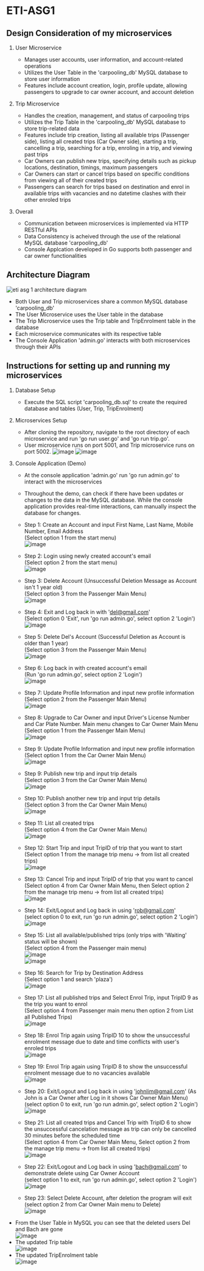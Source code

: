 # ETI-ASG1

## Design Consideration of my microservices
1. User Microservice
   - Manages user accounts, user information, and account-related operations
   - Utilizes the User Table in the 'carpooling_db' MySQL database to store user information
   - Features include account creation, login, profile update, allowing passengers to upgrade to car owner account, and account deletion

2. Trip Microservice
   - Handles the creation, management, and status of carpooling trips
   - Utilizes the Trip Table in the 'carpooling_db' MySQL database to store trip-related data
   - Features include trip creation, listing all available trips (Passenger side), listing all created trips (Car Owner side), starting a trip, cancelling a trip, searching for a trip, enroling in a trip, and viewing past trips
   - Car Owners can publish new trips, specifying details such as pickup locations, destination, timings, maximum passengers
   - Car Owners can start or cancel trips based on specific conditions from viewing all of their created trips
   - Passengers can search for trips based on destination and enrol in available trips with vacancies and no datetime clashes with their other enroled trips
     
3.  Overall
    - Communication between microservices is implemented via HTTP RESTful APIs
    - Data Consistency is acheived through the use of the relational MySQL database 'carpooling_db'
    - Console Applcation developed in Go supports both passenger and car owner functionalities

## Architecture Diagram
![eti asg 1 architecture diagram](https://github.com/ng-zi-yi/ETI-ASG1/assets/93900155/b7fa8f73-00fc-4ab8-86fd-89ddc9d2e435)
   - Both User and Trip microservices share a common MySQL database 'carpooling_db'
   - The User Microservice uses the User table in the database
   - The Trip Microservice uses the Trip table and TripEnrolment table in the database
   - Each microservice communicates with its respective table
   - The Console Application 'admin.go' interacts with both microservices through their APIs

## Instructions for setting up and running my microservices
1. Database Setup
   - Execute the SQL script 'carpooling_db.sql' to create the required database and tables (User, Trip, TripEnrolment)


2. Microservices Setup
   - After cloning the repository, navigate to the root directory of each microservice and run 'go run user.go' and 'go run trip.go'.
   - User microservice runs on port 5001, and Trip microservice runs on port 5002.
![image](https://github.com/ng-zi-yi/ETI-ASG1/assets/93900155/7b598199-9572-49a8-90a1-379ec2ef2f45)
![image](https://github.com/ng-zi-yi/ETI-ASG1/assets/93900155/58d43d8d-b165-4bf2-b1d7-6a478c7c0f83)

3. Console Application (Demo)
   - At the console application 'admin.go' run 'go run admin.go' to interact with the microservices
   - Throughout the demo, can check if there have been updates or changes to the data in the MySQL database. While the console application provides real-time interactions, can manually inspect the database for changes.
   - Step 1: Create an Account and input First Name, Last Name, Mobile Number, Email Address<br>
             (Select option 1 from the start menu)<br>
![image](https://github.com/ng-zi-yi/ETI-ASG1/assets/93900155/9558b9d6-a0a9-4c2b-8e9a-cf2a7ca4b3b3)
     
   - Step 2: Login using newly created account's email<br>
             (Select option 2 from the start menu)<br>
![image](https://github.com/ng-zi-yi/ETI-ASG1/assets/93900155/115624e2-9ad3-426a-863e-b70b42391b60)
     
   - Step 3: Delete Account (Unsuccessful Deletion Message as Account isn't 1 year old)<br>
             (Select option 3 from the Passenger Main Menu)<br>
![image](https://github.com/ng-zi-yi/ETI-ASG1/assets/93900155/ebc92025-7544-406c-96ae-1baa6020270f)
     
   - Step 4: Exit and Log back in with 'del@gmail.com'<br>
             (Select option 0 'Exit', run 'go run admin.go', select option 2 'Login')<br>
![image](https://github.com/ng-zi-yi/ETI-ASG1/assets/93900155/f1e3ce9e-66eb-492f-bf26-b998ec915d44)
      
   - Step 5: Delete Del's Account (Successful Deletion as Account is older than 1 year)<br>
             (Select option 3 from the Passenger Main Menu)<br>
![image](https://github.com/ng-zi-yi/ETI-ASG1/assets/93900155/3790b377-7456-4cf0-b734-88f2d93caedc)
  
   - Step 6: Log back in with created account's email<br>
             (Run 'go run admin.go', select option 2 'Login')<br>
![image](https://github.com/ng-zi-yi/ETI-ASG1/assets/93900155/1b392340-4046-4d39-90c8-ddda9d144bea)
     
   - Step 7: Update Profile Information and input new profile information<br>
             (Select option 2 from the Passenger Main Menu)<br>
![image](https://github.com/ng-zi-yi/ETI-ASG1/assets/93900155/6e6e3214-7565-40c9-9dae-ae3262ec37c7)
     
   - Step 8: Upgrade to Car Owner and input Driver's License Number and Car Plate Number. Main menu changes to Car Owner Main Menu<br>
             (Select option 1 from the Passenger Main Menu)<br>
![image](https://github.com/ng-zi-yi/ETI-ASG1/assets/93900155/78a3d154-e359-46eb-b183-bd93f5cc6e7f)
     
   - Step 9: Update Profile Information and input new profile information<br>
             (Select option 1 from the Car Owner Main Menu)<br>
![image](https://github.com/ng-zi-yi/ETI-ASG1/assets/93900155/06a08a53-62ff-4bb0-b0ef-3149ca0016d4)
     
   - Step 9: Publish new trip and input trip details<br>
             (Select option 3 from the Car Owner Main Menu)<br>
![image](https://github.com/ng-zi-yi/ETI-ASG1/assets/93900155/3410fab7-d0c6-4420-be9a-53f856f35431)
     
   - Step 10: Publish another new trip and input trip details<br>
             (Select option 3 from the Car Owner Main Menu)<br>
![image](https://github.com/ng-zi-yi/ETI-ASG1/assets/93900155/63176064-e580-4b94-82ee-e19fc46025b7)

   - Step 11: List all created trips<br>
             (Select option 4 from the Car Owner Main Menu)<br>
![image](https://github.com/ng-zi-yi/ETI-ASG1/assets/93900155/07e740c8-75ab-4542-aa25-dff4bd263dde)
     
   - Step 12: Start Trip and input TripID of trip that you want to start<br>
             (Select option 1 from the manage trip menu -> from list all created trips)<br>
![image](https://github.com/ng-zi-yi/ETI-ASG1/assets/93900155/a01afb4c-6dd9-4b61-b69d-bd909acac409)
     
   - Step 13: Cancel Trip and input TripID of trip that you want to cancel<br>
             (Select option 4 from Car Owner Main Menu, then Select option 2 from the manage trip menu -> from list all created trips)<br>
![image](https://github.com/ng-zi-yi/ETI-ASG1/assets/93900155/e24da407-3cc2-43bb-bc07-891d44e52136)
     
   - Step 14: Exit/Logout and Log back in using 'rob@gmail.com'<br>
             (select option 0 to exit, run 'go run admin.go', select option 2 'Login')<br>
![image](https://github.com/ng-zi-yi/ETI-ASG1/assets/93900155/9ce67981-a0d3-4790-a1a7-69972079576f)
     
   - Step 15: List all available/published trips (only trips with 'Waiting' status will be shown)<br>
             (Select option 4 from the Passenger main menu)<br>
![image](https://github.com/ng-zi-yi/ETI-ASG1/assets/93900155/9357cdfa-ecb0-4d49-9dea-d9bbad0177b7) <br>
![image](https://github.com/ng-zi-yi/ETI-ASG1/assets/93900155/845f6c7f-d384-498c-b8ca-f780850666e8)
    
   - Step 16: Search for Trip by Destination Address<br>
             (Select option 1 and search 'plaza')<br>
 ![image](https://github.com/ng-zi-yi/ETI-ASG1/assets/93900155/079b6fef-4a89-4a90-8c3b-345d5bc36995)
    
   - Step 17: List all published trips and Select Enrol Trip, input TripID 9 as the trip you want to enrol<br>
             (Select option 4 from Passenger main menu then option 2 from List all Published Trips)<br>
![image](https://github.com/ng-zi-yi/ETI-ASG1/assets/93900155/2bf09dce-1df9-447b-99c6-606723809231)

   - Step 18: Enrol Trip again using TripID 10 to show the unsuccessful enrolment message due to date and time conflicts with user's enroled trips<br>
![image](https://github.com/ng-zi-yi/ETI-ASG1/assets/93900155/5fde0144-a803-4915-ab65-c7198ac99b9d)
  
   - Step 19: Enrol Trip again using TripID 8 to show the unsuccessful enrolment message due to no vacancies available<br>
![image](https://github.com/ng-zi-yi/ETI-ASG1/assets/93900155/4ce3c4b4-03cc-44d3-b078-50af75fc80b8)
  
   - Step 20: Exit/Logout and Log back in using 'johnlim@gmail.com' (As John is a Car Owner after Log in it shows Car Owner Main Menu)<br>
             (select option 0 to exit, run 'go run admin.go', select option 2 'Login')<br>
![image](https://github.com/ng-zi-yi/ETI-ASG1/assets/93900155/ad4d71b7-0a51-482f-b20d-b4110df5153e)
     
   - Step 21: List all created trips and Cancel Trip with TripID 6 to show the unsuccessful cancelation message as trip can only be cancelled 30 minutes before the scheduled time<br>
             (Select option 4 from Car Owner Main Menu, Select option 2 from the manage trip menu -> from list all created trips)<br>
![image](https://github.com/ng-zi-yi/ETI-ASG1/assets/93900155/c2c81e79-a8f5-4100-8a8f-33a41399c6a6)

   - Step 22: Exit/Logout and Log back in using 'bach@gmail.com' to demonstrate delete using Car Owner Account<br>
             (select option 1 to exit, run 'go run admin.go', select option 2 'Login')<br>
![image](https://github.com/ng-zi-yi/ETI-ASG1/assets/93900155/9c122aa0-f1c1-40bf-8d06-676b3d78a67d)

   - Step 23: Select Delete Account, after deletion the program will exit<br>
             (select option 2 from Car Owner Main menu to Delete)<br>
![image](https://github.com/ng-zi-yi/ETI-ASG1/assets/93900155/051c933b-c33b-4309-a147-6b4deded5376)

- From the User Table in MySQL you can see that the deleted users Del and Bach are gone <br>
![image](https://github.com/ng-zi-yi/ETI-ASG1/assets/93900155/c58dcb85-b2df-4f96-8243-82b953026f23)
- The updated Trip table <br>
![image](https://github.com/ng-zi-yi/ETI-ASG1/assets/93900155/d26478c3-d959-4846-85f7-883b1a77e720)
- The updated TripEnrolment table <br>
![image](https://github.com/ng-zi-yi/ETI-ASG1/assets/93900155/f867f641-a0a7-4899-be44-6f16fc5afe2b)




